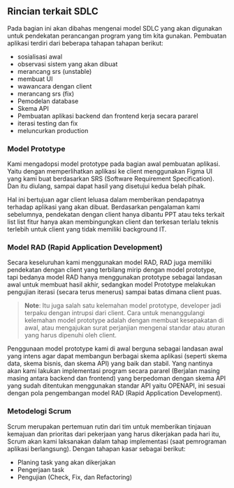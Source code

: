 ## Rincian terkait SDLC

Pada bagian ini akan dibahas mengenai model SDLC yang akan digunakan untuk pendekatan perancangan program yang tim kita gunakan. Pembuatan aplikasi terdiri dari beberapa tahapan tahapan berikut:

- sosialisasi awal
- observasi sistem yang akan dibuat
- merancang srs (unstable)
- membuat UI
- wawancara dengan client
- merancang srs (fix)
- Pemodelan database
- Skema API
- Pembuatan aplikasi backend dan frontend kerja secara pararel
- iterasi testing dan fix
- meluncurkan production

### Model Prototype

Kami mengadopsi model prototype pada bagian awal pembuatan aplikasi. Yaitu dengan memperlihatkan aplikasi ke client menggunakan Figma UI yang kami buat berdasarkan SRS (Software Requirement Specification). Dan itu diulang, sampai dapat hasil yang disetujui kedua belah pihak.

Hal ini bertujuan agar client leluasa dalam memberikan pendapatnya terhadap aplikasi yang akan dibuat. Berdasarkan pengalaman kami sebelumnya, pendekatan dengan client hanya dibantu PPT atau teks terkait list list fitur hanya akan membingungkan client dan terkesan terlalu teknis terlebih untuk client yang tidak memiliki background IT.

### Model RAD (Rapid Application Development)

Secara keseluruhan kami menggunakan model RAD, RAD juga memiliki pendekatan dengan client yang terbilang mirip dengan model prototype, tapi bedanya model RAD hanya menggunakan prototype sebagai landasan awal untuk membuat hasil akhir, sedangkan model Prototype melakukan pengujian iterasi (secara terus menerus) sampai batas dimana client puas.

> **Note**: Itu juga salah satu kelemahan model prototype, developer jadi terpaku dengan intrupsi dari client. Cara untuk menanggulangi kelemahan model prototype adalah dengan membuat kesepakatan di awal, atau mengajukan surat perjanjian mengenai standar atau aturan yang harus dipenuhi oleh client.

Penggunaan model prototype kami di awal berguna sebagai landasan awal yang intens agar dapat membangun berbagai skema aplikasi (seperti skema data, skema bisnis, dan skema API) yang baik dan stabil. Yang nantinya akan kami lakukan implementasi program secara pararel (Berjalan masing masing antara backend dan frontend) yang berpedoman dengan skema API yang sudah ditentukan menggunakan standar API yaitu OPENAPI, ini sesuai dengan pola pengembangan model RAD (Rapid Application Development).

### Metodelogi Scrum

Scrum merupakan pertemuan rutin dari tim untuk memberikan tinjauan kemajuan dan prioritas dari pekerjaan yang harus dikerjakan pada hari itu, Scrum akan kami laksanakan dalam tahap implementasi (saat pemrograman aplikasi berlangsung). Dengan tahapan kasar sebagai berikut:

- Planing task yang akan dikerjakan
- Pengerjaan task
- Pengujian (Check, Fix, dan Refactoring)
